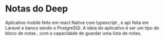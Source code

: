 # Notas do Deep
Aplicativo mobile feito em react Native com typescript , e api feita em Laravel e banco sendo o PostgreSQl.
A ideia do aplicativo é ser um tipo de bloco de notas , com a capacidade de guardar uma lista de notas.
